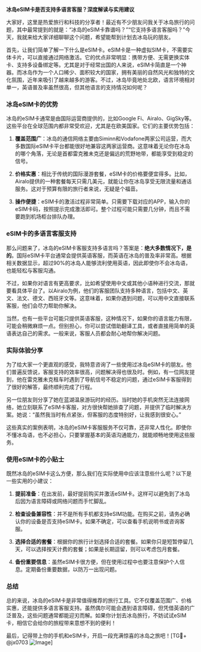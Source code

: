 **冰岛eSIM卡是否支持多语言客服？深度解读与实用建议**

大家好，这里是热爱旅行和科技的分享者！最近有不少朋友问我关于冰岛旅行的问题，其中最常提到的就是：“冰岛的eSIM卡靠谱吗？”“它支持多语言客服吗？”今天，我就来给大家详细聊聊这个问题，希望能帮到计划去冰岛玩的朋友。

首先，让我们简单了解一下什么是eSIM卡。eSIM卡是一种虚拟SIM卡，不需要实体卡片，可以直接通过网络激活。它的优点非常明显：携带方便、无需更换实体卡、支持多设备绑定等。尤其是对于经常出国的人来说，eSIM卡简直是一个神器。而冰岛作为一个人口稀少、面积较大的国家，拥有美丽的自然风光和独特的文化氛围，近年来吸引了越来越多的游客。不过，冰岛毕竟地处北欧，语言环境相对单一，英语普及率虽然很高，但其他语言的支持情况如何呢？

### 冰岛eSIM卡的优势

冰岛的eSIM卡通常是由国际运营商提供的，比如Google Fi、Airalo、GigSky等。这些平台在全球范围内都非常受欢迎，尤其是在欧美国家。它们的主要优势包括：

1. **覆盖范围广**：冰岛的通信网络主要由Siminn和Vodafone两家公司运营，而大多数国际eSIM卡平台都能很好地兼容这两家运营商。这意味着无论你在冰岛的哪个角落，无论是首都雷克雅未克还是偏远的荒野地带，都能享受到稳定的信号。

2. **价格实惠**：相比于传统的国际漫游套餐，eSIM卡的价格要便宜得多。比如，Airalo提供的一种套餐每天只需几美元，就能让你在冰岛享受无限流量和通话服务。这对于预算有限的旅行者来说，无疑是个福音。

3. **操作便捷**：eSIM卡的激活过程非常简单。只需要下载对应的APP，输入你的eSIM卡码，按照提示完成激活即可。整个过程可能只需要几分钟，而且不需要跑到机场柜台排队办理。

### eSIM卡的多语言客服支持

那么问题来了，冰岛的eSIM卡客服支持多语言吗？答案是：**绝大多数情况下，是的**。国际eSIM卡平台通常会提供英语客服，而英语在冰岛的普及率非常高。根据相关数据显示，超过90%的冰岛人能够流利使用英语，因此即使你不会冰岛语，也能轻松与客服沟通。

不过，如果你对语言有更高要求，比如希望使用中文或其他小语种进行交流，那就要看具体平台了。以Airalo为例，他们的客服团队支持多种语言，包括中文、英文、法文、德文、西班牙文等。这意味着，如果你遇到问题，可以用中文直接联系客服，他们会尽力帮助你解决。

当然，也有一些平台可能只提供英语客服，这种情况下，如果你的语言能力有限，可能会稍微麻烦一点。但别担心，你可以尝试借助翻译工具，或者直接用简单的英语表达自己的需求。一般来说，客服人员都会耐心地帮你解决问题。

### 实际体验分享

为了给大家一个更直观的感受，我特意咨询了一些使用过冰岛eSIM卡的朋友。他们普遍反馈说，客服支持的效率很高，问题解决得也很及时。例如，有一位网友提到，他在雷克雅未克租车时遇到了导航信号不稳定的问题，通过eSIM卡客服得到了很好的解答，最终顺利完成了行程。

另一位朋友则分享了她在蓝湖温泉游玩时的经历。当时她的手机突然无法连接网络，她立刻联系了eSIM卡客服，对方很快帮她排查了问题，并提供了临时解决方案。她说：“虽然我当时有点紧张，但客服的态度特别好，让我感到很安心。”

这些真实的案例表明，冰岛的eSIM卡客服服务不仅可靠，还非常人性化。即使你不懂冰岛语，也不必担心，只要掌握基本的英语沟通能力，就能顺畅地使用这些服务。

### 使用eSIM卡的小贴士

既然冰岛的eSIM卡这么方便，那么我们在实际使用中应该注意些什么呢？以下是一些实用的小建议：

1. **提前准备**：在出发前，最好提前购买并激活eSIM卡。这样可以避免到了冰岛后因为语言障碍或网络问题而手忙脚乱。

2. **检查设备兼容性**：并不是所有手机都支持eSIM功能。在购买之前，请务必确认你的设备是否支持eSIM卡。如果不确定，可以查看手机说明书或咨询客服。

3. **选择合适的套餐**：根据你的旅行计划选择合适的套餐。如果你只是短暂停留几天，可以选择按天计费的套餐；如果是长期逗留，则可以考虑包月套餐。

4. **备份重要信息**：虽然eSIM卡很方便，但在使用过程中也要注意保护个人信息。定期备份重要数据，以防万一出现问题。

### 总结

总的来说，冰岛的eSIM卡是非常值得推荐的旅行工具。它不仅覆盖范围广、价格实惠，还能提供多语言客服支持。虽然偶尔可能会遇到语言障碍，但凭借英语的广泛普及，这些问题通常都能迎刃而解。如果你计划去冰岛旅行，不妨试试eSIM卡，相信它会给你的旅程带来意想不到的便利！

最后，记得带上你的手机和eSIM卡，开启一段充满惊喜的冰岛之旅吧！[TG💪+ @jx0703 ![Image](https://github.com/user-attachments/assets/dbca1d08-cadb-493c-b0ec-ad6f7a83f270)]